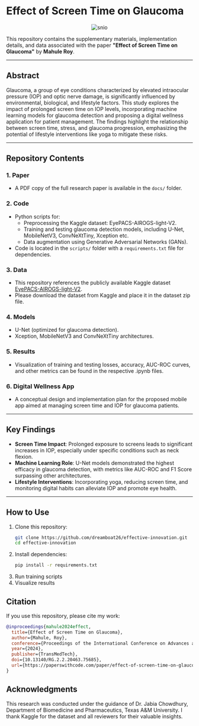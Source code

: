 # Effect of Screen Time on Glaucoma

<div align="center">
  <img src="https://github.com/user-attachments/assets/ce356d50-c4c6-453a-98f6-16cc9c6abe88" alt="snio">
</div>

This repository contains the supplementary materials, implementation details, and data associated with the paper **"Effect of Screen Time on Glaucoma"** by **Mahule Roy**.

---

## Abstract

Glaucoma, a group of eye conditions characterized by elevated intraocular pressure (IOP) and optic nerve damage, is significantly influenced by environmental, biological, and lifestyle factors. This study explores the impact of prolonged screen time on IOP levels, incorporating machine learning models for glaucoma detection and proposing a digital wellness application for patient management. The findings highlight the relationship between screen time, stress, and glaucoma progression, emphasizing the potential of lifestyle interventions like yoga to mitigate these risks.

---

## Repository Contents

### 1. **Paper**
- A PDF copy of the full research paper is available in the `docs/` folder.

### 2. **Code**
- Python scripts for:
  - Preprocessing the Kaggle dataset: EyePACS-AIROGS-light-V2.
  - Training and testing glaucoma detection models, including U-Net, MobileNetV3, ConvNeXtTiny, Xception etc.
  - Data augmentation using Generative Adversarial Networks (GANs).
- Code is located in the `scripts/` folder with a `requirements.txt` file for dependencies.

### 3. **Data**
- This repository references the publicly available Kaggle dataset [EyePACS-AIROGS-light-V2](https://www.kaggle.com/datasets/deathtrooper/glaucoma-dataset-eyepacs-airogs-light-v2). 
- Please download the dataset from Kaggle and place it in the dataset zip file.

### 4. **Models**
  - U-Net (optimized for glaucoma detection).
  - Xception, MobileNetV3 and ConvNeXtTiny architectures.

### 5. **Results**
- Visualization of training and testing losses, accuracy, AUC-ROC curves, and other metrics can be found in the respective .ipynb files.

### 6. **Digital Wellness App**
- A conceptual design and implementation plan for the proposed mobile app aimed at managing screen time and IOP for glaucoma patients.
  
---

## Key Findings

- **Screen Time Impact**: Prolonged exposure to screens leads to significant increases in IOP, especially under specific conditions such as neck flexion.
- **Machine Learning Role**: U-Net models demonstrated the highest efficacy in glaucoma detection, with metrics like AUC-ROC and F1 Score surpassing other architectures.
- **Lifestyle Interventions**: Incorporating yoga, reducing screen time, and monitoring digital habits can alleviate IOP and promote eye health.

---

## How to Use

1. Clone this repository:
   ```bash
   git clone https://github.com/dreamboat26/effective-innovation.git
   cd effective-innovation
   ```
2. Install dependencies:
    ```bash
   pip install -r requirements.txt
    ```
3. Run training scripts
4. Visualize results

## Citation

If you use this repository, please cite my work:

```bibtex
@inproceedings{mahule2024effect,
  title={Effect of Screen Time on Glaucoma},
  author={Mahule, Roy},
  conference={Proceedings of the International Conference on Advances and Challenges in Medical Technology Translation (ICACMTT)},
  year={2024},
  publisher={TransMedTech},
  doi={10.13140/RG.2.2.20463.75685},
  url={https://paperswithcode.com/paper/effect-of-screen-time-on-glaucoma}
}
```

## Acknowledgments

This research was conducted under the guidance of Dr. Jabia Chowdhury, Department of Biomedicine and Pharmaceutics, Texas A&M University. I thank Kaggle for the dataset and all reviewers for their valuable insights.

